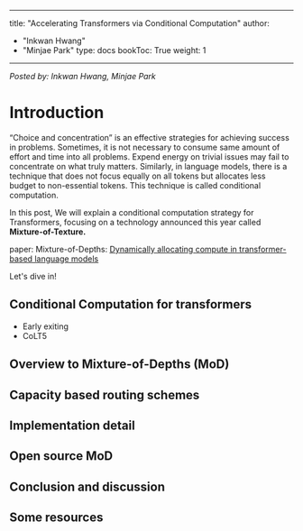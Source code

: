  ---
title: "Accelerating Transformers via Conditional Computation"
author:
 - "Inkwan Hwang"
 - "Minjae Park"
type: docs
bookToc: True
weight: 1
---
*Posted by: Inkwan Hwang, Minjae Park*

# Introduction
“Choice and concentration” is an effective strategies for achieving success in problems. Sometimes, it is not necessary to consume same amount of effort and time into all problems. Expend energy on trivial issues may fail to concentrate on what truly matters. Similarly, in language models, there is a technique that does not focus equally on all tokens but allocates less budget to non-essential tokens. This technique is called conditional computation.

In this post, We will explain a conditional computation strategy for Transformers, focusing on a technology announced this year called **Mixture-of-Texture.**


paper: Mixture-of-Depths: [<U>Dynamically allocating compute in transformer-based language models</U>](https://arxiv.org/abs/2404.02258)


Let's dive in!


## Conditional Computation for transformers
- Early exiting
- CoLT5
  
## Overview to Mixture-of-Depths (MoD)

## Capacity based routing schemes

## Implementation detail

## Open source MoD

## Conclusion and discussion

## Some resources
